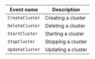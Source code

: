 Event name | Description
--- | ---
`CreateCluster` | Creating a cluster
`DeleteCluster` | Deleting a cluster
`StartCluster` | Starting a cluster
`StopCluster` | Stopping a cluster
`UpdateCluster` | Updating a cluster